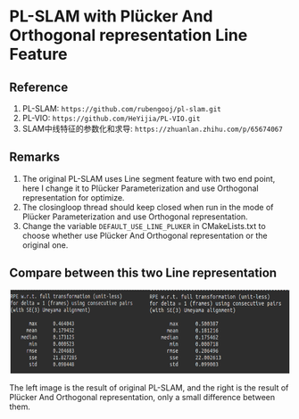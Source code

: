 # PL-SLAM with Plücker And Orthogonal representation Line Feature

## Reference
1. PL-SLAM: `https://github.com/rubengooj/pl-slam.git`
2. PL-VIO: `https://github.com/HeYijia/PL-VIO.git`
3. SLAM中线特征的参数化和求导: `https://zhuanlan.zhihu.com/p/65674067`

## Remarks
1. The original PL-SLAM uses Line segment feature with two end point,
here I change it to Plücker Parameterization and use Orthogonal representation for optimize.
2. The closingloop thread should keep closed when run in the mode of Plücker Parameterization and use Orthogonal representation.
3. Change the variable `DEFAULT_USE_LINE_PLUKER` in CMakeLists.txt to choose whether use Plücker And Orthogonal representation or the original one.

## Compare between this two Line representation
<div align="center">

<img src="result/xyz.png" width="250px" height="150px" ><img src="result/plucker.png" width="250px" height="150px" >

</div>

The left image is the result of original PL-SLAM, and the right is the result of Plücker And Orthogonal representation, only a small difference between them.